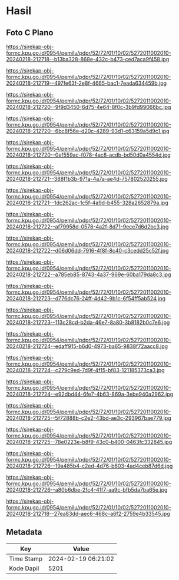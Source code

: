 # Hasil

## Foto C Plano

https://sirekap-obj-formc.kpu.go.id/0954/pemilu/pdpr/52/72/01/10/02/5272011002010-20240218-212718--b13ba328-868e-432c-b473-ced7aca9f458.jpg

https://sirekap-obj-formc.kpu.go.id/0954/pemilu/pdpr/52/72/01/10/02/5272011002010-20240218-212719--497fe63f-2e8f-4665-bac1-7eada634459b.jpg

https://sirekap-obj-formc.kpu.go.id/0954/pemilu/pdpr/52/72/01/10/02/5272011002010-20240218-212720--9f9d3450-6d75-4e64-8f0c-3b9fd99066bc.jpg

https://sirekap-obj-formc.kpu.go.id/0954/pemilu/pdpr/52/72/01/10/02/5272011002010-20240218-212720--6bc8f56e-d20c-4289-93d1-c63159a5d9c1.jpg

https://sirekap-obj-formc.kpu.go.id/0954/pemilu/pdpr/52/72/01/10/02/5272011002010-20240218-212720--0ef559ac-f078-4ac8-acdb-bd50d0a4554d.jpg

https://sirekap-obj-formc.kpu.go.id/0954/pemilu/pdpr/52/72/01/10/02/5272011002010-20240218-212721--388f1b3b-971a-4a7a-ae4d-757802520255.jpg

https://sirekap-obj-formc.kpu.go.id/0954/pemilu/pdpr/52/72/01/10/02/5272011002010-20240218-212721--1dc262ac-1c5f-4a9d-b455-328a2652879a.jpg

https://sirekap-obj-formc.kpu.go.id/0954/pemilu/pdpr/52/72/01/10/02/5272011002010-20240218-212722--af79958d-0578-4a2f-8d71-9ece7d6d2bc3.jpg

https://sirekap-obj-formc.kpu.go.id/0954/pemilu/pdpr/52/72/01/10/02/5272011002010-20240218-212722--d06d06dd-7916-4f8f-8c40-c3cedd25c52f.jpg

https://sirekap-obj-formc.kpu.go.id/0954/pemilu/pdpr/52/72/01/10/02/5272011002010-20240218-212722--a785eb85-8743-4a37-969e-60ba179da8c3.jpg

https://sirekap-obj-formc.kpu.go.id/0954/pemilu/pdpr/52/72/01/10/02/5272011002010-20240218-212723--d776dc76-24ff-4d42-9b1c-6f54ff5ab524.jpg

https://sirekap-obj-formc.kpu.go.id/0954/pemilu/pdpr/52/72/01/10/02/5272011002010-20240218-212723--113c28cd-b2da-46e7-8a80-3b8182b0c7e6.jpg

https://sirekap-obj-formc.kpu.go.id/0954/pemilu/pdpr/52/72/01/10/02/5272011002010-20240218-212724--edaff915-b6d0-4973-ba65-9838f72aacc8.jpg

https://sirekap-obj-formc.kpu.go.id/0954/pemilu/pdpr/52/72/01/10/02/5272011002010-20240218-212724--c279c9ed-7d9f-4f15-bf83-121185373ca3.jpg

https://sirekap-obj-formc.kpu.go.id/0954/pemilu/pdpr/52/72/01/10/02/5272011002010-20240218-212724--e92dbd44-6fe7-4b63-869a-3ebe940a2962.jpg

https://sirekap-obj-formc.kpu.go.id/0954/pemilu/pdpr/52/72/01/10/02/5272011002010-20240218-212725--5f72888b-c2e2-43bd-ae3c-293967bae779.jpg

https://sirekap-obj-formc.kpu.go.id/0954/pemilu/pdpr/52/72/01/10/02/5272011002010-20240218-212725--78e0223e-b8f9-43c0-b400-0463fc332845.jpg

https://sirekap-obj-formc.kpu.go.id/0954/pemilu/pdpr/52/72/01/10/02/5272011002010-20240218-212726--19a485b4-c2ed-4d76-b603-4ad4ceb87d6d.jpg

https://sirekap-obj-formc.kpu.go.id/0954/pemilu/pdpr/52/72/01/10/02/5272011002010-20240218-212726--a80b6dbe-2fc4-41f7-aa9c-bfb5da7ba65e.jpg

https://sirekap-obj-formc.kpu.go.id/0954/pemilu/pdpr/52/72/01/10/02/5272011002010-20240218-212718--27ea83dd-aec6-468c-a6f2-2759e4b33545.jpg


## Metadata

| Key        | Value               |
| ---------- | ------------------- |
| Time Stamp | 2024-02-19 06:21:02 |
| Kode Dapil | 5201                |



